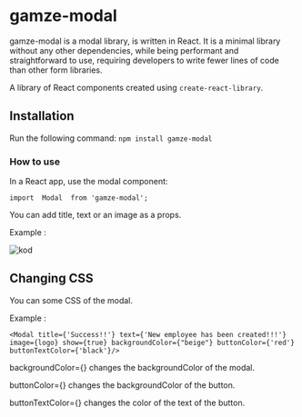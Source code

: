 # gamze-modal

gamze-modal is a modal library, is written in React. It is a minimal library without any other dependencies, while being performant and straightforward to use, requiring developers to write fewer lines of code than other form libraries.

A library of React components created using `create-react-library`.

## Installation
Run the following command: `npm install gamze-modal`

### How to use

In a React app, use the modal component:

`import  Modal  from 'gamze-modal';`

You can add title, text or an image as a props.

Example :

![kod](https://user-images.githubusercontent.com/96047095/212875637-fe2447e1-4563-49ec-b45e-ffb2bdb95a22.png)

 
## Changing CSS

You can some CSS of the modal.

Example :

 `<Modal title={'Success!!'} text={'New employee has been created!!!'} image={logo} show={true} backgroundColor={"beige"} buttonColor={'red'} buttonTextColor={'black'}/>`

 backgroundColor={} changes the backgroundColor of the modal.

 buttonColor={} changes the backgroundColor of the button.

 buttonTextColor={} changes the color of the text of the button.
 
  


 
